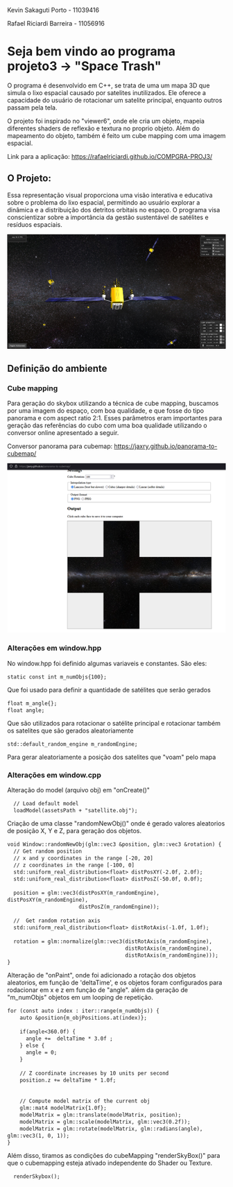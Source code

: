Kevin Sakaguti Porto - 11039416

Rafael Riciardi Barreira - 11056916

# Seja bem vindo ao programa projeto3 -> "Space Trash"

O programa é desenvolvido em C++, se trata de uma um mapa 3D que simula o lixo espacial causado por satelites inutilizados. Ele oferece a capacidade do usuário de rotacionar um satelite principal, enquanto outros passam pela tela.

O projeto foi inspirado no "viewer6", onde ele cria um objeto, mapeia diferentes shaders de reflexão e textura no proprio objeto. Além do mapeamento do objeto, também é feito um cube mapping com uma imagem espacial.

Link para a aplicação: https://rafaelriciardi.github.io/COMPGRA-PROJ3/

## O Projeto:

Essa representação visual proporciona uma visão interativa e educativa sobre o problema do lixo espacial, permitindo ao usuário explorar a dinâmica e a distribuição dos detritos orbitais no espaço. O programa visa conscientizar sobre a importância da gestão sustentável de satélites e resíduos espaciais.

<p align="center">
  <img src="https://github.com/rafaelriciardi/COMPGRA-PROJ3/blob/main/img/print_proj.png"/>
</p>

## Definição do ambiente
### Cube mapping
Para geração do skybox utilizando a técnica de cube mapping, buscamos por uma imagem do espaço, com boa qualidade, e que fosse do tipo panorama e com aspect ratio 2:1. Esses parâmetros eram importantes para geração das referências do cubo com uma boa qualidade utilizando o conversor online apresentado a seguir.

Conversor panorama para cubemap: https://jaxry.github.io/panorama-to-cubemap/

<p align="center">
  <img src="https://github.com/rafaelriciardi/COMPGRA-PROJ3/blob/main/img/print_conversor.png"/>
</p>

### Alterações em window.hpp

No window.hpp foi definido algumas variaveis e constantes. São eles:

```
static const int m_numObjs{100};
```
Que foi usado para definir a quantidade de satélites que serão gerados 

```
float m_angle{};
float angle;
```
Que são utilizados para rotacionar o satélite principal e rotacionar também os satelites que são gerados aleatoriamente

```
std::default_random_engine m_randomEngine;
```
Para gerar aleatoriamente a posição dos satelites que "voam" pelo mapa

### Alterações em window.cpp

Alteração do model (arquivo obj) em "onCreate()"
```
  // Load default model
  loadModel(assetsPath + "satellite.obj");
```

Criação de uma classe "randomNewObj()" onde é gerado valores aleatorios de posição X, Y e Z, para geração dos objetos.

```
void Window::randomNewObj(glm::vec3 &position, glm::vec3 &rotation) {
  // Get random position
  // x and y coordinates in the range [-20, 20]
  // z coordinates in the range [-100, 0]
  std::uniform_real_distribution<float> distPosXY(-2.0f, 2.0f);
  std::uniform_real_distribution<float> distPosZ(-50.0f, 0.0f);

  position = glm::vec3(distPosXY(m_randomEngine), distPosXY(m_randomEngine),
                       distPosZ(m_randomEngine));

  //  Get random rotation axis
  std::uniform_real_distribution<float> distRotAxis(-1.0f, 1.0f);

  rotation = glm::normalize(glm::vec3(distRotAxis(m_randomEngine),
                                      distRotAxis(m_randomEngine),
                                      distRotAxis(m_randomEngine)));
}
```

Alteração de "onPaint", onde foi adicionado a rotação dos objetos aleatorios, em função de 'deltaTime', e os objetos foram configurados para rodacionar em x e z em função de "angle". além da geração de "m_numObjs" objetos em um looping de repetição. 
```
for (const auto index : iter::range(m_numObjs)) {
    auto &position{m_objPositions.at(index)};

    if(angle<360.0f) {
      angle +=  deltaTime * 3.0f ;
    } else {
      angle = 0;
    }

    // Z coordinate increases by 10 units per second
    position.z += deltaTime * 1.0f;


    // Compute model matrix of the current obj
    glm::mat4 modelMatrix{1.0f};
    modelMatrix = glm::translate(modelMatrix, position);
    modelMatrix = glm::scale(modelMatrix, glm::vec3(0.2f));
    modelMatrix = glm::rotate(modelMatrix, glm::radians(angle), glm::vec3(1, 0, 1));
}

```
Além disso, tiramos as condições do cubeMapping "renderSkyBox()" para que o cubemapping esteja ativado independente do Shader ou Texture.

```
  renderSkybox();
```

